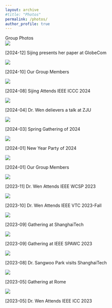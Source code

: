 ```yaml
---
layout: archive
#title: "Photos"
permalink: /photos/
author_profile: true
---
```


<link rel="stylesheet" href="/css/customized-stylesheet.css">

<!-- img src="/images/NewYearParty2024.jpg" alt="New Year Party of 2024" width=400> <img src="/images/GatheringwithUndergraduates.jpg" alt="Spring Gathering of 2024" width=400 -->

<div class="content-framework">

<!-- HOW TO USE: add items like this with paths and titles, and pre-defined style will be applied on them automatically, making them well arranged -->

  <div class="cat">Group Photos</div>

  <div class="photo-photo">
    <img src="/images/Sijing_GC.jpg">
    <p>[2024-12] Sijing presents her paper at GlobeCom</p>
  </div>
  
  <div class="photo-photo">
    <img src="/images/GroupMember2410.jpg">
    <p>[2024-10] Our Group Members</p>
  </div>

  <div class="photo-photo">
    <img src="/images/Sijing_ICCC_2024.jpg">
    <p>[2024-08] Sijing Attends IEEE ICCC 2024</p>
  </div>

  <div class="photo-photo">
    <img src="/images/Talk_at_ZJU.jpg">
    <p>[2024-04] Dr. Wen delievers a talk at ZJU</p>
  </div>
  
  <div class="photo-photo">
    <img src="/images/GatheringwithUndergraduates.jpg">
    <p>[2024-03] Spring Gathering of 2024</p>
  </div>

  
  <div class="photo-photo">
    <img src="/images/NewYearParty2024.jpg">
    <p>[2024-01] New Year Party of 2024</p>
  </div>

  <div class="photo-photo">
    <img src="/images/group-members-23-24.jpg">
    <p>[2024-01] Our Group Members</p>
  </div>

  <div class="photo-photo">
    <img src="/images/WCSP2023.jpg">
    <p>[2023-11] Dr. Wen Attends IEEE WCSP 2023</p>
  </div>

  <div class="photo-photo">
    <img src="/images/VTC2023Fall.jpg">
    <p>[2023-10] Dr. Wen Attends IEEE VTC 2023-Fall</p>
  </div>

  <div class="photo-photo">
    <img src="/images/WirelessSHT.jpg">
    <p>[2023-09] Gathering at ShanghaiTech</p>
  </div>

  <div class="photo-photo">
    <img src="/images/SPAWC.jpg">
    <p>[2023-09] Gathering at IEEE SPAWC 2023</p>
  </div>

  <div class="photo-photo">
    <img src="/images/Sangwoo.jpg">
    <p>[2023-08] Dr. Sangwoo Park visits ShanghaiTech</p>
  </div>

  <div class="photo-photo">
    <img src="/images/GateringatRome.jpg">
    <p>[2023-05] Gathering at Rome</p>
  </div>

  <div class="photo-photo">
    <img src="/images/ICC2023.jpg">
    <p>[2023-05] Dr. Wen Attends IEEE ICC 2023</p>
  </div>

  






</div>
